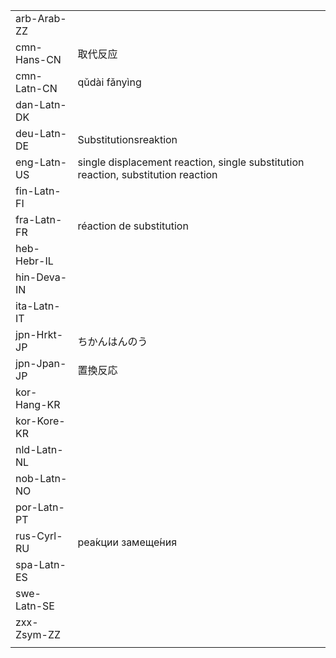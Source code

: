 | | | |
|-|-|-|
| arb-Arab-ZZ |  |  |
| cmn-Hans-CN | 取代反应 |  |
| cmn-Latn-CN | qǔdài fǎnyìng |  |
| dan-Latn-DK |  |  |
| deu-Latn-DE | Substitutionsreaktion |  |
| eng-Latn-US | single displacement reaction, single substitution reaction, substitution reaction |  |
| fin-Latn-FI |  |  |
| fra-Latn-FR | réaction de substitution |  |
| heb-Hebr-IL |  |  |
| hin-Deva-IN |  |  |
| ita-Latn-IT |  |  |
| jpn-Hrkt-JP | ちかんはんのう |  |
| jpn-Jpan-JP | 置換反応 |  |
| kor-Hang-KR |  |  |
| kor-Kore-KR |  |  |
| nld-Latn-NL |  |  |
| nob-Latn-NO |  |  |
| por-Latn-PT |  |  |
| rus-Cyrl-RU | реа́кции замеще́ния |  |
| spa-Latn-ES |  |  |
| swe-Latn-SE |  |  |
| zxx-Zsym-ZZ |  |  |
|  |  |  |
